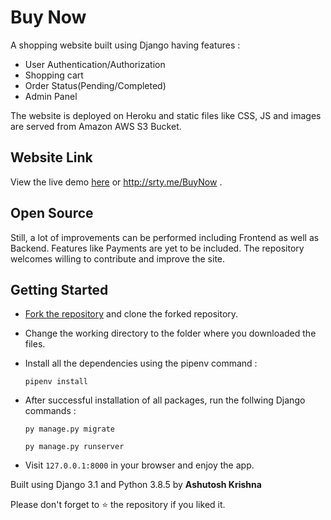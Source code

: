 # Buy Now

A shopping website built using Django having features :

- User Authentication/Authorization
- Shopping cart
- Order Status(Pending/Completed)
- Admin Panel

The website is deployed on Heroku and static files like CSS, JS and images are served from Amazon AWS S3 Bucket.

## Website Link
View the live demo [here](http://buynw.herokuapp.com/) or http://srty.me/BuyNow .

## Open Source

Still, a lot of improvements can be performed including Frontend as well as Backend. Features like Payments are yet to be included. The repository welcomes willing to contribute and improve the site.

## Getting Started

* [Fork the repository](https://github.com/ashutoshkrris/Buy-Now/fork) and clone the forked repository.

* Change the working directory to the folder where you downloaded the files.

* Install all the dependencies using the pipenv command :

    `pipenv install`

* After successful installation of all packages, run the follwing Django commands :

    `py manage.py migrate`

    `py manage.py runserver`

* Visit `127.0.0.1:8000` in your browser and enjoy the app.


Built using Django 3.1 and Python 3.8.5 by <b>Ashutosh Krishna</b>

Please don't forget to ⭐ the repository if you liked it.
